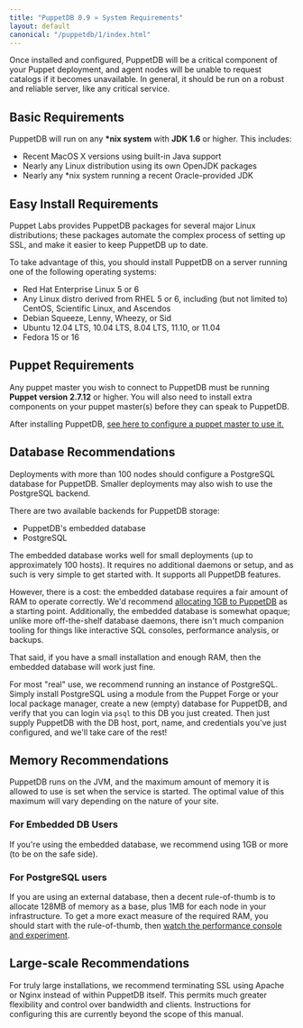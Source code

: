 ```yaml
---
title: "PuppetDB 0.9 » System Requirements"
layout: default
canonical: "/puppetdb/1/index.html"
---
```


[configure_heap]: ./configure.html#configuring-the-java-heap-size
[tuning]: ./maintain_and_tune.html#monitor-the-performance-console

Once installed and configured, PuppetDB will be a critical component of your Puppet deployment, and agent nodes will be unable to request catalogs if it becomes unavailable. In general, it should be run on a robust and reliable server, like any critical service. 


Basic Requirements
-----

PuppetDB will run on any **\*nix system** with **JDK 1.6** or higher. This includes:

* Recent MacOS X versions using built-in Java support
* Nearly any Linux distribution using its own OpenJDK packages
* Nearly any \*nix system running a recent Oracle-provided JDK


Easy Install Requirements
-----

Puppet Labs provides PuppetDB packages for several major Linux distributions; these packages automate the complex process of setting up SSL, and make it easier to keep PuppetDB up to date.

To take advantage of this, you should install PuppetDB on a server running one of the following operating systems:

* Red Hat Enterprise Linux 5 or 6
* Any Linux distro derived from RHEL 5 or 6, including (but not limited to) CentOS, Scientific Linux, and Ascendos
* Debian Squeeze, Lenny, Wheezy, or Sid
* Ubuntu 12.04 LTS, 10.04 LTS, 8.04 LTS, 11.10, or 11.04
* Fedora 15 or 16

Puppet Requirements
-----

Any puppet master you wish to connect to PuppetDB must be running **Puppet version 2.7.12** or higher. You will also need to install extra components on your puppet master(s) before they can speak to PuppetDB. 

After installing PuppetDB, [see here to configure a puppet master to use it.](./connect_puppet.html)


Database Recommendations
-----

Deployments with more than 100 nodes should configure a PostgreSQL database for PuppetDB. Smaller deployments may also wish to use the PostgreSQL backend.

There are two available backends for PuppetDB storage:

* PuppetDB's embedded database
* PostgreSQL

The embedded database works well for small deployments (up to approximately 100 hosts). It requires no additional daemons or setup, and as such is very simple to get started with. It supports all PuppetDB features.

However, there is a cost: the embedded database requires a fair amount of RAM to operate correctly. We'd recommend [allocating 1GB to PuppetDB][configure_heap] as a starting point. Additionally, the embedded database is somewhat opaque; unlike more off-the-shelf database daemons, there isn't much companion tooling for things like interactive SQL consoles, performance analysis, or backups.

That said, if you have a small installation and enough RAM, then the embedded database will work just fine.

For most "real" use, we recommend running an instance of PostgreSQL. Simply install PostgreSQL using a module from the Puppet Forge or your local package manager, create a new (empty) database for PuppetDB, and verify that you can login via `psql` to this DB you just created. Then just supply PuppetDB with the DB host, port, name, and credentials you've just configured, and we'll take care of the rest!

Memory Recommendations
-----

PuppetDB runs on the JVM, and the maximum amount of memory it is allowed to use is set when the service is started. The optimal value of this maximum will vary depending on the nature of your site.

### For Embedded DB Users

If you're using the embedded database, we recommend using 1GB or more (to be on the safe side).

### For PostgreSQL users

If you are using an external database, then a decent rule-of-thumb is to allocate 128MB of memory as a base, plus 1MB for each node in your infrastructure. To get a more exact measure of the required RAM, you should start with the rule-of-thumb, then [watch the performance console and experiment][tuning].


Large-scale Recommendations
-----

For truly large installations, we recommend terminating SSL using Apache or Nginx instead of within PuppetDB itself. This permits much greater flexibility and control over bandwidth and clients. Instructions for configuring this are currently beyond the scope of this manual.

